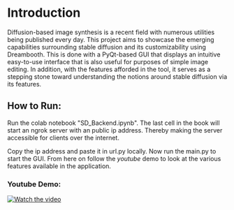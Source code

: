# Introduction
Diffusion-based image synthesis is a recent field with numerous utilities being
published every day. This project aims to showcase the emerging capabilities
surrounding stable diffusion and its customizability using Dreambooth. This is
done with a PyQt-based GUI that displays an intuitive easy-to-use interface that
is also useful for purposes of simple image editing. In addition, with the features
afforded in the tool, it serves as a stepping stone toward understanding the notions
around stable diffusion via its features.

## How to Run:
Run the colab notebook "SD_Backend.ipynb". The last cell in the book will start an ngrok server with an public ip address.
Thereby making the server accessible for clients over the internet.

Copy the ip address and paste it in url.py locally.
Now run the main.py to start the GUI.
From here on follow the _youtube_ demo to look at the various features available in the application.

### Youtube Demo:
[![Watch the video](https://img.youtube.com/vi/pFmUFEnA9XA/default.jpg)](https://youtu.be/pFmUFEnA9XA)